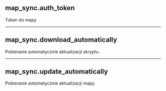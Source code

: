 ## map_sync.auth_token

Token do mapy

---

## map_sync.download_automatically

Pobieranie automatycznie aktualizacji skryptu.

---

## map_sync.update_automatically

Pobieranie automatycznie aktualizacji mapy.
